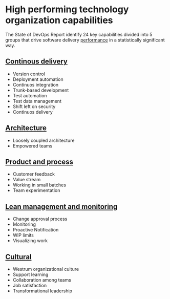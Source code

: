 # High performing technology organization capabilities


The State of DevOps Report identify 24 key capabilities divided into 5 groups that drive software delivery [performance](performance.md) in a statistically significant way.


## [Continous delivery](Continuous%20delivery/readme.md)
* Version control
* Deployment automation
* Continuos integration
* Trunk-based development
* Test automation 
* Test data management
* Shift left on security
* Continuos delivery


## [Architecture](Architecture)
* Loosely coupled architecture
* Empowered teams


## [Product and process](Product%20and%20process)
* Customer feedback
* Value stream
* Working in small batches
* Team experimentation


## [Lean management and monitoring](Lean%20management%20and%20monitoring)
* Change approval process
* Monitoring 
* Proactive Notification 
* WIP limits 
* Visualizing work 


## [Cultural](Cultural)
* Westrum organizational culture
* Support learning
* Collaboration among teams
* Job satisfaction
* Transformational leadership


